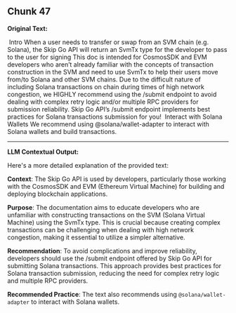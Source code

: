 ## Chunk 47

**Original Text:**

​
Intro
When a user needs to transfer or swap from an SVM chain (e.g. Solana), the Skip Go API will return an SvmTx type for the developer to pass to the user for signing
This doc is intended for CosmosSDK and EVM developers who aren’t already familiar with the concepts of transaction construction in the SVM and need to use SvmTx to help their users move from/to Solana and other SVM chains. Due to the difficult nature of including Solana transactions on chain during times of high network congestion, we HIGHLY recommend using the /submit endpoint to avoid dealing with complex retry logic and/or multiple RPC providers for submission reliability. Skip Go API’s /submit endpoint implements best practices for Solana transactions submission for you! ​
Interact with Solana Wallets
We recommend using @solana/wallet-adapter to interact with Solana wallets and build transactions.

---

**LLM Contextual Output:**

Here's a more detailed explanation of the provided text:

**Context**: The Skip Go API is used by developers, particularly those working with the CosmosSDK and EVM (Ethereum Virtual Machine) for building and deploying blockchain applications.

**Purpose**: The documentation aims to educate developers who are unfamiliar with constructing transactions on the SVM (Solana Virtual Machine) using the SvmTx type. This is crucial because creating complex transactions can be challenging when dealing with high network congestion, making it essential to utilize a simpler alternative.

**Recommendation**: To avoid complications and improve reliability, developers should use the /submit endpoint offered by Skip Go API for submitting Solana transactions. This approach provides best practices for Solana transaction submission, reducing the need for complex retry logic and multiple RPC providers.

**Recommended Practice**: The text also recommends using `@solana/wallet-adapter` to interact with Solana wallets.
